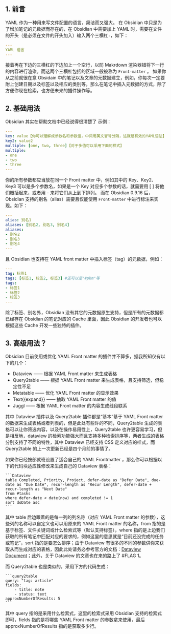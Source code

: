 ## 1. 前言

YAML 作为一种用来写文件配置的语言，简洁而又强大。
在 Obsidian 中只是为了增加笔记的元数据而存在的，在 Obsidian 中需要加上 YAML 时，需要在文件的开头（是必须在文件的开头加入）输入两个三横杠`-`，如下：
```yaml
---
YAML 语言
---
```
接着再在下边的三横杠的下边加上一个空行，以防 Makrdown 渲染器错将下一行的内容进行渲染。而这两个三横杠包括的区域一般被称为 `Front-matter` 。
如果你从之前就很在意 Obsidain 中的笔记以及文章的元数据建立，例如，你每次一定要附上创建日期以及标签以及相应的类别等，那么在笔记中插入元数据的方式，除了方便你现在检索，也方便未来的插件操作等。

## 2. 基础用法
Obsidian 其实在帮助文档中已经说得很清楚了
示例：
```yaml
---
key: value【你可以理解成参数名和参数值，中间用英文冒号分隔，这就是有效的YAML语法】
key2: value2
multiple: [one, two, three]【对于多值可以采用下面的样式】
multiple:
- one
- two
- three
---
```

你的所有参数都应当放在同一个 Front matter 中，例如其中的 Key、Key2、Key3 可以是多个参数名，如果是一个 Key 对应多个参数的话，就需要用 [ ] 将他们概括起来，或者用 - 来将它们从上到下排列。
而在 Obsidian 0.9.16 后， Obsidian 支持的别名（alias）需要且仅能使用 `Front-matter` 中进行标注来实现。如下：
```yaml
---
alias: 别名1
aliases: [别名2, 别名3, 别名4]
aliases:
- 别名2
- 别名3
- 别名4
---
```
且 Obsidian 也支持在 YAML front matter 中插入标签（tag）的元数据，例如：
```yaml
---
tag: 标签1
tags: [标签1, 标签2, 标签3] #还可以是"#pkm"等
tags:
- 标签1
- 标签2
- 标签3
---
```

除了标签、别名外，Obsidian 没有其它的元数据原生支持，但是所有的元数据都已经存在 Obsidian 的笔记对应的 Cache 里面，因此 Obsidian 的开发者也可以根据这些 Cache 开发一些独特的插件。

## 3. 高级用法？

Obsidian 目前使用或优化 YAML Front matter 的插件并不算多，据我所知仅有以下的几个：

-   Dataview —— 根据 YAML Front matter 来生成表格
-   Query2table —— 根据 YAML Front matter 来生成表格，且支持筛选，但稳定性不足
-   Metatable —— 优化 YAML Front matter 的显示效果
-   Text{{expand}} —— 抽取 YAML Front matter 的值
-   Juggl —— 根据 YAML Front matter 的内容生成线段联系

其中 Dataview 插件以及 Query2table 插件都是“基本”基于 YAML Front matter 的数据来生成表格或者列表的，但是此处有些许的不同，Query2table 生成的表格可以让你筛选内容，以及在操作易用性上，Query2table 也许更容易学习，但是相反地，dataview 的检索功能强大而且支持多种检索排序等，两者生成的表格分别支持了不同的特性，其中 Dataview 已经支持 CSS 定义对应的样式，而 Query2table 的上一次更新已经是四个月前的事情了。

如果你已经按部就班设置了适合自己的 YAML Frontmatter ，那么你可以根据以下的代码块适应性修改来生成自己的 Dataview 表格：

```text
​```Dataview
table Completed, Priority, Project, defer-date as "Defer Date", due-date as "Due Date", recur-length as "Recur Length", defer-date + recur-length as "Next Date"
from #tasks
where defer-date < date(now) and completed != 1
sort doDate asc
​```
```

其中 table 后边跟着的是每一列的列名称（对应 YAML Front matter 的参数），这些列的名称可以自定义也可以用原来的 YAML Front matter 的名称，from 指的是基于标签、文件关键词或什么检索式等（默认支持标签），where 指的是上边我们获取的所有笔记中匹配对应的要求的，例如这里的意思就是“目前还没完成的任务或笔记”，sort 指的是要怎么排序；由于 Dataview 有很多的不同的参数供你来获取从而生成对应的表格，因此此处请务必参考官方的文档：[Dataview Document](https://link.zhihu.com/?target=https%3A//blacksmithgu.github.io/obsidian-dataview/%23/)；此外，关于 Dataview 的文章也在来的路上了 #FLAG 1。

而 Query2table 也是类似的，采用下方的代码生成：

```text
​```query2table
query: "tag: article"
fields: 
    - title: note
    - status: text
approxNumberOfResults: 5
​```
```

其中 query 指的是采用什么检索式，这里的检索式采用 Obsidian 支持的检索式即可，fields 指的是将哪些 YAML Front matter 的参数拿来使用，最后approxNumberOfResults 指的是获取多少行。

